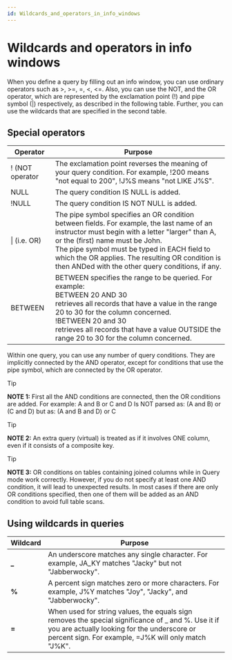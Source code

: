 ```yaml
---
id: Wildcards_and_operators_in_info_windows
---
```


# Wildcards and operators in info windows

When you define a query by filling out an info window, you can use ordinary operators such as >, >=, =, <, <=. Also, you can use the NOT, and the OR operator, which are represented by the exclamation point (!) and pipe symbol (\|) respectively, as described in the following table. Further, you can use the wildcards that are specified in the second table.

## Special operators

|**Operator**|**Purpose**|
|--------|--------|
|! (NOT operator|The exclamation point reverses the meaning of your query condition. For example, !200 means "not equal to 200", !J%S means "not LIKE J%S".|
|NULL    |The query condition <column> IS NULL is added.|
|!NULL   |The query condition <column> IS NOT NULL is added.|
|\| (i.e. OR)|The pipe symbol specifies an OR condition between fields. For example, the last name of an instructor must begin with a letter "larger" than A, or the (first) name must be John.<br/>			The pipe symbol must be typed in EACH field to which the OR applies. The resulting OR condition is then ANDed with the other query conditions, if any.|
|BETWEEN |BETWEEN specifies the range to be queried. For example:<br/>			BETWEEN 20 AND 30<br/>			retrieves all records that have a value in the range 20 to 30 for the column concerned.<br/>			!BETWEEN 20 and 30<br/>			retrieves all records that have a value OUTSIDE the range 20 to 30 for the column concerned.|



Within one query, you can use any number of query conditions. They are implicitly connected by the AND operator, except for conditions that use the pipe symbol, which are connected by the OR operator.

> [!TIP]
> **NOTE 1:** First all the AND conditions are connected, then the OR conditions are added. For example:
A and B or C and D
Is NOT parsed as:
(A and B) or (C and D)
but as:
(A and B and D) or C

> [!TIP]
> **NOTE 2:** An extra query (virtual) is treated as if it involves ONE column, even if it consists of a composite key.

> [!TIP]
> **NOTE 3:** OR conditions on tables containing joined columns while in Query mode work correctly. However, if you do not specify at least one AND condition, it will lead to unexpected results. In most cases if there are only OR conditions specified, then one of them will be added as an AND condition to avoid full table scans.

## Using wildcards in queries

|**Wildcard**|**Purpose**|
|--------|--------|
|**_**   |An underscore matches any single character. For example, JA_KY matches "Jacky" but not "Jabberwocky".|
|**%**   |A percent sign matches zero or more characters. For example, J%Y matches "Joy", "Jacky", and "Jabberwocky".|
|**=**   |When used for string values, the equals sign removes the special significance of _ and %. Use it if you are actually looking for the underscore or percent sign. For example, =J%K will only match "J%K".|



 